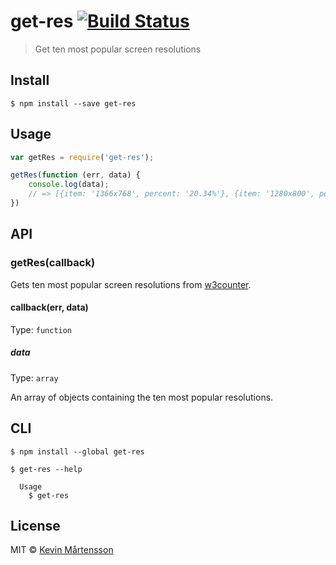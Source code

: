 # get-res [![Build Status](http://img.shields.io/travis/kevva/get-res.svg?style=flat)](https://travis-ci.org/kevva/get-res)

> Get ten most popular screen resolutions


## Install

```
$ npm install --save get-res
```


## Usage

```js
var getRes = require('get-res');

getRes(function (err, data) {
	console.log(data);
	// => [{item: '1366x768', percent: '20.34%'}, {item: '1280x800', percent: '9.23%'}, ...]
})
```


## API

### getRes(callback)

Gets ten most popular screen resolutions from [w3counter](http://www.w3counter.com/globalstats.php).

#### callback(err, data)

Type: `function`

##### data

Type: `array`

An array of objects containing the ten most popular resolutions.


## CLI

```
$ npm install --global get-res
```

```
$ get-res --help

  Usage
    $ get-res
```


## License

MIT © [Kevin Mårtensson](https://github.com/kevva)

